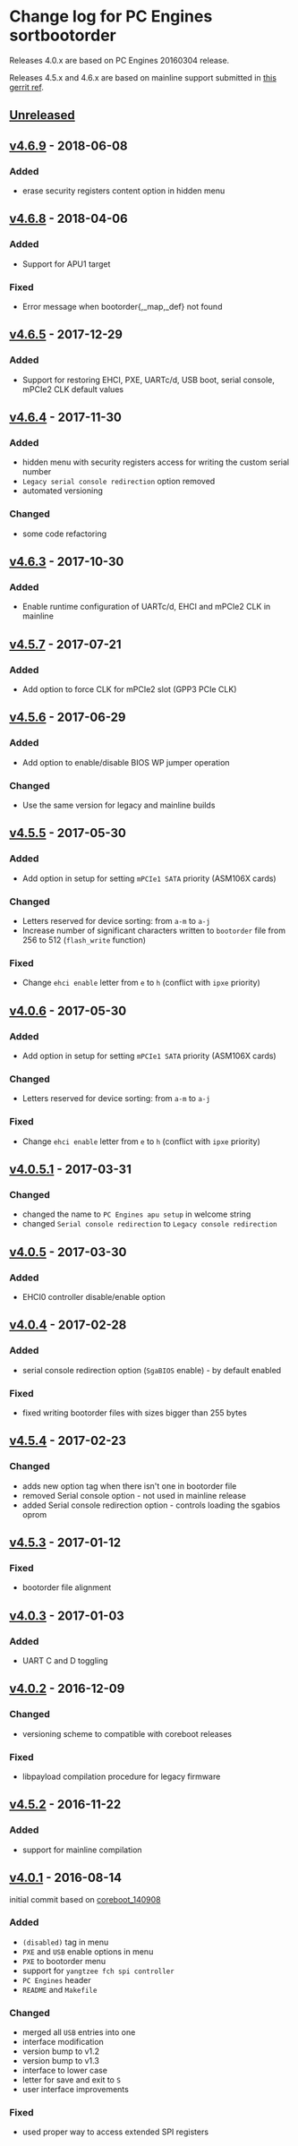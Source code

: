 Change log for PC Engines sortbootorder
=======================================

Releases 4.0.x are based on PC Engines 20160304 release.

Releases 4.5.x and 4.6.x are based on mainline support submitted in
[this gerrit ref](https://review.coreboot.org/#/c/14138/).

## [Unreleased]

## [v4.6.9] - 2018-06-08
### Added
- erase security registers content option in hidden menu

## [v4.6.8] - 2018-04-06
### Added
- Support for APU1 target

### Fixed
- Error message when bootorder{,_map,_def} not found

## [v4.6.5] - 2017-12-29
### Added
- Support for restoring EHCI, PXE, UARTc/d, USB boot, serial console, mPCIe2 CLK
default values

## [v4.6.4] - 2017-11-30
### Added
- hidden menu with security registers access for writing the custom serial
  number
- `Legacy serial console redirection` option removed
- automated versioning

### Changed
- some code refactoring

## [v4.6.3] - 2017-10-30
### Added
- Enable runtime configuration of UARTc/d, EHCI and mPCIe2 CLK in mainline

## [v4.5.7] - 2017-07-21
### Added
- Add option to force CLK for mPCIe2 slot (GPP3 PCIe CLK)

## [v4.5.6] - 2017-06-29
### Added
- Add option to enable/disable BIOS WP jumper operation

### Changed
- Use the same version for legacy and mainline builds

## [v4.5.5] - 2017-05-30
### Added
- Add option in setup for setting `mPCIe1 SATA` priority (ASM106X cards)

### Changed
- Letters reserved for device sorting: from `a-m` to `a-j`
- Increase number of significant characters written to `bootorder` file from
  256 to 512 (`flash_write` function)

### Fixed
- Change `ehci enable` letter from `e` to `h` (conflict with `ipxe` priority)

## [v4.0.6] - 2017-05-30
### Added
- Add option in setup for setting `mPCIe1 SATA` priority (ASM106X cards)

### Changed
- Letters reserved for device sorting: from `a-m` to `a-j`

### Fixed
- Change `ehci enable` letter from `e` to `h` (conflict with `ipxe` priority)

## [v4.0.5.1] - 2017-03-31
### Changed
- changed the name to `PC Engines apu setup` in welcome string
- changed `Serial console redirection` to `Legacy console redirection`

## [v4.0.5] - 2017-03-30
### Added
- EHCI0 controller disable/enable option

## [v4.0.4] - 2017-02-28
### Added
- serial console redirection option (`SgaBIOS` enable) - by default enabled

### Fixed
- fixed writing bootorder files with sizes bigger than 255 bytes

## [v4.5.4] - 2017-02-23
### Changed
- adds new option tag when there isn't one in bootorder file
- removed Serial console option - not used in mainline release
- added Serial console redirection option - controls loading the sgabios oprom

## [v4.5.3] - 2017-01-12
### Fixed
- bootorder file alignment

## [v4.0.3] - 2017-01-03
### Added
- UART C and D toggling

## [v4.0.2] - 2016-12-09
### Changed
- versioning scheme to compatible with coreboot releases

### Fixed
- libpayload compilation procedure for legacy firmware

## [v4.5.2] - 2016-11-22

### Added
- support for mainline compilation

## [v4.0.1] - 2016-08-14
initial commit based on [coreboot_140908](http://pcengines.ch/tmp/coreboot_140908.tar.gz)

### Added
- `(disabled)` tag in menu
- `PXE` and `USB` enable options in menu
- `PXE` to bootorder menu
- support for `yangtzee fch spi controller`
- `PC Engines` header
- `README` and `Makefile`

### Changed
- merged all `USB` entries into one
- interface modification
- version bump to v1.2
- version bump to v1.3
- interface to lower case
- letter for save and exit to `S`
- user interface improvements

### Fixed
- used proper way to access extended SPI registers

[Unreleased]: https://github.com/pcengines/sortbootorder/compare/v4.6.9...master
[v4.6.9]: https://github.com/pcengines/sortbootorder/compare/v4.6.8...v4.6.9
[v4.6.8]: https://github.com/pcengines/sortbootorder/compare/v4.6.5...v4.6.8
[v4.6.5]: https://github.com/pcengines/sortbootorder/compare/v4.6.4...v4.6.5
[v4.6.4]: https://github.com/pcengines/sortbootorder/compare/v4.6.3...v4.6.4
[v4.6.3]: https://github.com/pcengines/sortbootorder/compare/v4.5.7...v4.6.3
[v4.5.7]: https://github.com/pcengines/sortbootorder/compare/v4.5.6...v4.5.7
[v4.5.6]: https://github.com/pcengines/sortbootorder/compare/v4.5.5...v4.5.6
[v4.5.5]: https://github.com/pcengines/sortbootorder/compare/v4.5.4...v4.5.5
[v4.5.4]: https://github.com/pcengines/sortbootorder/compare/v4.5.3...v4.5.4
[v4.5.3]: https://github.com/pcengines/sortbootorder/compare/v4.5.2...v4.5.3
[v4.0.6]: https://github.com/pcengines/sortbootorder/compare/v4.0.5.1...v4.0.6
[v4.0.5.1]: https://github.com/pcengines/sortbootorder/compare/v4.0.5...v4.0.5.1
[v4.0.5]: https://github.com/pcengines/sortbootorder/compare/v4.0.4...v4.0.5
[v4.0.4]: https://github.com/pcengines/sortbootorder/compare/v4.0.3...v4.0.4
[v4.0.3]: https://github.com/pcengines/sortbootorder/compare/v4.0.2...v4.0.3
[v4.0.2]: https://github.com/pcengines/sortbootorder/compare/v4.0.1...v4.0.2
[v4.5.2]: https://github.com/pcengines/sortbootorder/compare/v4.0.1...v4.5.2
[v4.0.1]: https://github.com/pcengines/sortbootorder/compare/f652a858ff905f17688d841f866c2dedb371fb24...v4.0.1
